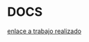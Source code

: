 # DOCS

[enlace a trabajo realizado](https://docs.google.com/document/d/1csS_MLkq4AFqSv48E3iscJDxHTj9GGMI-Js2iBil5sE/edit?tab=t.0)
